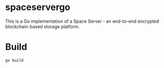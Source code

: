 spaceservergo
=============

This is a Go implementation of a Space Server - an end-to-end encrypted blockchain-based storage platform.

Build
=====

    go build

